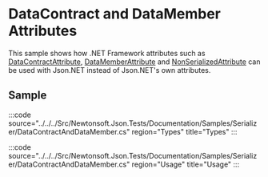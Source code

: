 ﻿# DataContract and DataMember Attributes

This sample shows how .NET Framework attributes such as [DataContractAttribute](https://docs.microsoft.com/en-us/dotnet/api/system.runtime.serialization.datacontractattribute), [DataMemberAttribute](https://docs.microsoft.com/en-us/dotnet/api/system.runtime.serialization.datamemberattribute) and [NonSerializedAttribute](https://docs.microsoft.com/en-us/dotnet/api/system.nonserializedattribute) can be used with Json.NET instead of Json.NET's own attributes.

## Sample

:::code source="../../../Src/Newtonsoft.Json.Tests/Documentation/Samples/Serializer/DataContractAndDataMember.cs" region="Types" title="Types" :::

:::code source="../../../Src/Newtonsoft.Json.Tests/Documentation/Samples/Serializer/DataContractAndDataMember.cs" region="Usage" title="Usage" :::
